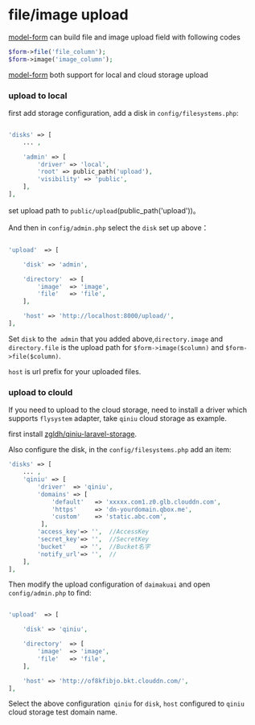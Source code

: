 # file/image upload

[model-form](/docs/zh/model-form.md) can build file and image  upload field with following codes

```php
$form->file('file_column');
$form->image('image_column');
```

[model-form](/docs/zh/model-form.md) both support for local and cloud storage upload

### upload to local

first add storage configuration, add a disk in `config/filesystems.php`:

```php

'disks' => [
    ... ,

    'admin' => [
        'driver' => 'local',
        'root' => public_path('upload'),
        'visibility' => 'public',
    ],
],

```

set upload path to `public/upload`(public_path('upload'))。

And then in `config/admin.php` select the `disk` set up above：

```php

'upload'  => [

    'disk' => 'admin',

    'directory'  => [
        'image'  => 'image',
        'file'   => 'file',
    ],

    'host' => 'http://localhost:8000/upload/',
],

```

Set `disk` to the` admin` that you added above,`directory.image` and `directory.file` is the upload path for `$form->image($column)` and `$form->file($column)`.

`host` is url prefix for your uploaded files.


### upload to clould

If you need to upload to the cloud storage, need to install a driver which supports `flysystem` adapter, take `qiniu` cloud storage as example.

first install [zgldh/qiniu-laravel-storage](https://github.com/zgldh/qiniu-laravel-storage).

Also configure the disk, in the `config/filesystems.php` add an item:

```php
'disks' => [
    ... ,
    'qiniu' => [
        'driver'  => 'qiniu',
        'domains' => [
            'default'   => 'xxxxx.com1.z0.glb.clouddn.com', 
            'https'     => 'dn-yourdomain.qbox.me',       
            'custom'    => 'static.abc.com',              
         ],
        'access_key'=> '',  //AccessKey
        'secret_key'=> '',  //SecretKey
        'bucket'    => '',  //Bucket名字
        'notify_url'=> '',  //
    ],
],

```

Then modify the upload configuration of `daimakuai` and open `config/admin.php` to find:

```php

'upload'  => [

    'disk' => 'qiniu',

    'directory'  => [
        'image'  => 'image',
        'file'   => 'file',
    ],

    'host' => 'http://of8kfibjo.bkt.clouddn.com/',
],

```

Select the above configuration` qiniu` for `disk`, `host` configured to `qiniu` cloud storage test domain name.